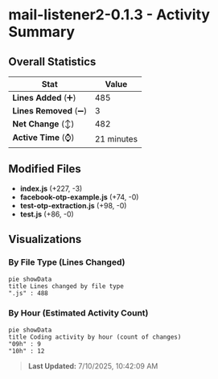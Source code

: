 # mail-listener2-0.1.3 - Activity Summary 

## Overall Statistics

| Stat                   | Value                                                             |
| ---------------------- | ----------------------------------------------------------------- |
| **Lines Added** (➕)   | 485                                          |
| **Lines Removed** (➖) | 3                                        |
| **Net Change** (↕)    | 482                |
| **Active Time** (⌚)   | 21 minutes |


## Modified Files
- **index.js** (+227, -3)
- **facebook-otp-example.js** (+74, -0)
- **test-otp-extraction.js** (+98, -0)
- **test.js** (+86, -0)

## Visualizations

### By File Type (Lines Changed)

```mermaid
pie showData
title Lines changed by file type
".js" : 488
```

### By Hour (Estimated Activity Count)

```mermaid
pie showData
title Coding activity by hour (count of changes)
"09h" : 9
"10h" : 12
```


> **Last Updated:** 7/10/2025, 10:42:09 AM